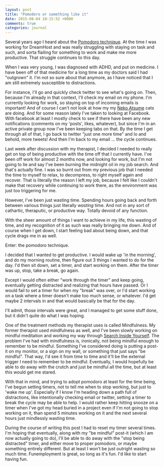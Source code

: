```yaml
---
layout: post
title: "Pomodoro or something like it"
date: 2015-08-04 18:15:52 +0000
comments: true
categories: journal
---
```


Several years ago I heard about the [Pomodoro technique][pomodoro].
At the time I was working for DreamHost and was really struggling with staying on task and such, and sorta flailing for something to work and make me more productive.
That struggle continues to this day.

When I was very young, I was diagnosed with ADHD, and put on medicine.
I have been off of that medicine for a long time as my doctors said I had "outgrown" it.
I'm not so sure about that anymore, as I have noticed that I am still extremely susceptible to distractions.

For instance, I'll go and quickly check twitter to see what's going on.
Then, because I'm already in that context, I'll check my email on my phone.
I'm currently looking for work, so staying on top of incoming emails is important!
And of course I can't not look at how my my [Neko Atsume][nekoatsume] cats are doing.
And for some reason lately I've taken to looking at Facebook.
With facebook at least I mostly check to see if there have been any new notifications (comments on my 'posts', likes, whatever), but since I'm in an active private group now I've been keeping tabs on that.
By the time I get through all of that, I go back to twitter "just one more time" and lo and behold, more tweets!
And then I'm back to my email ... the cycle continues.

Last week after discussion with my therapist, I decided I needed to really get on top of being productive with the time off that I currently have.
I've been off work for almost 2 months now, and looking for work, but I'm not going to lie and say I've been burning the midnight oil in my job search.
And that's actually fine.
I was so burnt out from my previous job that I needed the time to myself to relax, to decompress, to right myself again and recover.
That is literally the reason I left my job, because I felt like I couldn't make that recovery while continuing to work there, as the environment was just too triggering for me.

However, I've been just wasting time.
Spending hours going back and forth between various things just literally *wasting* time.
And not in any sort of cathartic, theraputic, or productive way.
Totally devoid of any function.

With the sheer amount of things I want to achieve in my life, this wasting of time, and my recognition of it as such was really bringing me down.
And of course when I get down, I start feeling bad about being down, and that cycle drags me in as well.

Enter: the pomodoro technique.

I decided that I wanted to get productive.
I would wake up 'in the morning', and do my morning routine, then figure out 3 things I wanted to do for the day.
I'd then sit down, set a timer, and start working on them.
After the timer was up, stop, take a break, go again.

Except I would often either "work through the timer" and keep going, eventually getting distracted and realizing that hours have passed.
Or I would fail to set a timer for when my "break" was over, or I'd start working on a task where a timer doesn't make too much sense, or whatever.
I'd get maybe 2 intervals in and that would basically be that for the day.

I'll admit, those intervals were great, and I managed to get some stuff done, but it didn't quite do what I was hoping.

One of the treatment methods my therapist uses is called Mindfulness.
My former therapist used mindfulness as well, and I've been slowly working on mindful meditation and working my way through [Search Inside Yourself][siy].
The problem I've had with mindfulness is, ironically, not being mindful enough to remember to be mindful.
Something I've considered doing is putting a post-it on my monitor, or a sign on my wall, or something that just says "be mindful".
That way, I'd see it from time to time and it'll be the external trigger I need to remember to be mindful.
Eventually, I would hopefully be able to do away with the crutch and just be mindful all the time, but at least this would get me stared.

With that in mind, and trying to adopt pomodoro at least for the time being, I've begun setting timers, not to tell me when to stop working, but just to 'wake me up'.
Especially if I know I'm heading down a path full of distractions, like intentionally checking email or twitter, setting a timer to break the cycle may be able to help.
I would rather keep hitting snooze on a timer when I've got my head buried in a project even if I'm not going to stop working on it, than spend 5 minutes working on it and the next several hours just mindlessly wasting time.

During the course of writing this post I had to reset my timer several times.
I'm hoping that eventually, along with my "be mindful" post-it (which I am now actually going to do), I'll be able to do away with the "stop being distracted" timer, and either move to proper pomodoro, or maybe something entirely different.
But at least I won't be just outright wasting so much time.
Funemployment is great, so long as it's fun.
I'd like to start having fun.

[pomodoro]: http://pomodorotechnique.com/
[nekoatsume]: http://kotaku.com/the-japanese-cat-game-we-can-t-stop-playing-1701250319
[siy]:http://www.siybook.com/
